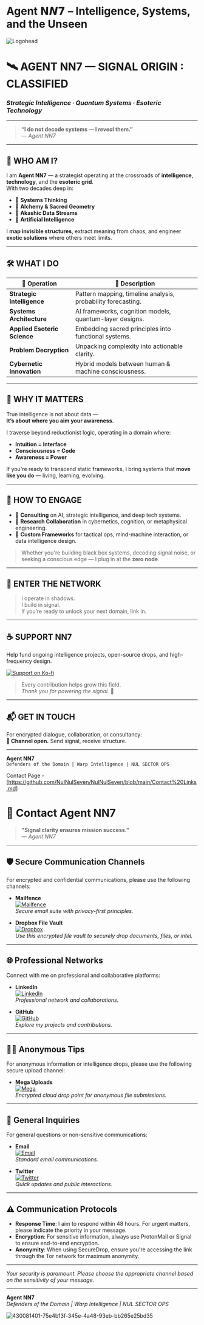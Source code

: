 # Agent 𝗡𝙉𝟳 – Intelligence, Systems, and the Unseen
![Logohead](https://github.com/user-attachments/assets/b5499190-4f2b-4de9-9bae-27af73efb676)
# 🛰️ AGENT NN7 — SIGNAL ORIGIN : CLASSIFIED  
### *Strategic Intelligence ∙ Quantum Systems ∙ Esoteric Technology*

---

> **“I do not decode systems — I *reveal* them.”**  
> — *Agent NN7*

---

## 🧬 WHO AM I?

I am **Agent NN7** — a strategist operating at the crossroads of **intelligence**, **technology**, and the **esoteric grid**.  
With two decades deep in:

- 🔹 **Systems Thinking**  
- 🔹 **Alchemy & Sacred Geometry**  
- 🔹 **Akashic Data Streams**  
- 🔹 **Artificial Intelligence**

I **map invisible structures**, extract meaning from chaos, and engineer **exotic solutions** where others meet limits.

---

## 🛠️ WHAT I DO

| 🔧 Operation            | 🧠 Description |
|------------------------|----------------|
| **Strategic Intelligence** | Pattern mapping, timeline analysis, probability forecasting. |
| **Systems Architecture**   | AI frameworks, cognition models, quantum-layer designs. |
| **Applied Esoteric Science** | Embedding sacred principles into functional systems. |
| **Problem Decryption**     | Unpacking complexity into actionable clarity. |
| **Cybernetic Innovation**  | Hybrid models between human & machine consciousness. |

---

## 🌌 WHY IT MATTERS

True intelligence is not about data —  
**It’s about where you aim your awareness.**

I traverse beyond reductionist logic, operating in a domain where:

- **Intuition = Interface**
- **Consciousness = Code**
- **Awareness = Power**

If you're ready to transcend static frameworks, I bring systems that **move like you do** — living, learning, evolving.

---

## 🤝 HOW TO ENGAGE

- 🧠 **Consulting** on AI, strategic intelligence, and deep tech systems.  
- 📡 **Research Collaboration** in cybernetics, cognition, or metaphysical engineering.  
- 🧰 **Custom Frameworks** for tactical ops, mind-machine interaction, or data intelligence design.

> Whether you're building black box systems, decoding signal noise, or seeking a conscious edge — I plug in at the **zero node**.

---

## 🧭 ENTER THE NETWORK

> I operate in shadows.  
> I build in signal.  
> If you’re ready to unlock your next domain, link in.

---

## ☕ SUPPORT NN7

Help fund ongoing intelligence projects, open-source drops, and high-frequency design.

[![Support on Ko-fi](https://ko-fi.com/img/donate_sm.png)](https://ko-fi.com/nulnulseven)

> Every contribution helps grow this field.  
> *Thank you for powering the signal.* 🖤

---

## 📬 GET IN TOUCH

For encrypted dialogue, collaboration, or consultancy:  
**📡 Channel open.** Send signal, receive structure.

---

**Agent NN7**  
`Defenders of the Domain | Warp Intelligence | NUL SECTOR OPS`



Contact Page - [https://github.com/NulNulSeven/NulNulSeven/blob/main/Contact%20Links.md]

# 📡 Contact Agent NN7

> **"Signal clarity ensures mission success."**  
> — *Agent NN7*

---

## 🛡️ Secure Communication Channels

For encrypted and confidential communications, please use the following channels:

- **Mailfence**  
  [![Mailfence](https://img.shields.io/badge/Mailfence-112F91?style=flat-square&logo=maildotru&logoColor=white)](mailto:your_mailfence@example.com)  
  *Secure email suite with privacy-first principles.*

- **Dropbox File Vault**  
  [![Dropbox](https://img.shields.io/badge/Dropbox-0061FF?style=flat-square&logo=dropbox&logoColor=white)](https://www.dropbox.com/request/yourcustomlink)  
  *Use this encrypted file vault to securely drop documents, files, or intel.*

---

## 🌐 Professional Networks

Connect with me on professional and collaborative platforms:

- **LinkedIn**  
  [![LinkedIn](https://img.shields.io/badge/LinkedIn-0A66C2?style=flat-square&logo=linkedin&logoColor=white)](https://www.linkedin.com/in/yourprofile)  
  *Professional network and collaborations.*

- **GitHub**  
  [![GitHub](https://img.shields.io/badge/GitHub-181717?style=flat-square&logo=github&logoColor=white)](https://github.com/yourusername)  
  *Explore my projects and contributions.*

---
## 🕵️‍♂️ Anonymous Tips

For anonymous information or intelligence drops, please use the following secure upload channel:

- **Mega Uploads**  
  [![Mega](https://img.shields.io/badge/Mega-CC0000?style=flat-square&logo=mega&logoColor=white)](https://mega.nz/folder/yourcustomlink)  
  *Encrypted cloud drop point for anonymous file submissions.*


---

## 🧭 General Inquiries

For general questions or non-sensitive communications:

- **Email**  
  [![Email](https://img.shields.io/badge/Email-D14836?style=flat-square&logo=gmail&logoColor=white)](mailto:your_email@example.com)  
  *Standard email communications.*

- **Twitter**  
  [![Twitter](https://img.shields.io/badge/Twitter-1DA1F2?style=flat-square&logo=twitter&logoColor=white)](https://twitter.com/yourhandle)  
  *Quick updates and public interactions.*

---

## ⚠️ Communication Protocols

- **Response Time**: I aim to respond within 48 hours. For urgent matters, please indicate the priority in your message.
- **Encryption**: For sensitive information, always use ProtonMail or Signal to ensure end-to-end encryption.
- **Anonymity**: When using SecureDrop, ensure you're accessing the link through the Tor network for maximum anonymity.

---

*Your security is paramount. Please choose the appropriate channel based on the sensitivity of your message.*

---

**Agent NN7**  
*Defenders of the Domain | Warp Intelligence | NUL SECTOR OPS*


![430081401-75e4b13f-345e-4a48-93eb-bb265e25bd35](https://github.com/user-attachments/assets/4adbadae-5fc0-4e34-a7fc-fe0583502835)

